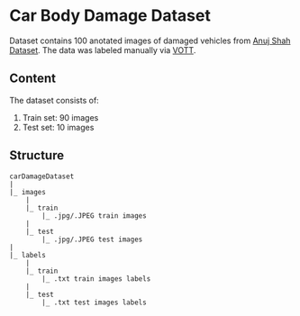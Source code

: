 # Car Body Damage Dataset 
Dataset contains 100 anotated images of damaged vehicles from [Anuj Shah Dataset](https://www.kaggle.com/datasets/anujms/car-damage-detection).
The data was labeled manually via [VOTT](https://vott.z22.web.core.windows.net).

## Content
The dataset consists of:
  1. Train set: 90 images
  2. Test set: 10 images

## Structure
```
carDamageDataset
|
|_ images
    |
    |_ train 
        |_ .jpg/.JPEG train images
    |
    |_ test 
        |_ .jpg/.JPEG test images
|
|_ labels
    |
    |_ train 
        |_ .txt train images labels
    |
    |_ test 
        |_ .txt test images labels
```    
        
